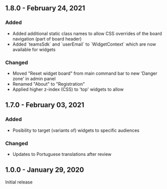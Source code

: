 ## 1.8.0 - February 24, 2021

### Added
- Added additional static class names to allow CSS overrides of the board navigation (part of board header)
- Added &#x60;teamsSdk&#x60; and &#x60;userEmail&#x60; to &#x60;WidgetContext&#x60; which are now available for widgets

### Changed
- Moved &quot;Reset widget board&quot; from main command bar to new &#x27;Danger zone&#x27; in admin panel
- Renamed &quot;About&quot; to &quot;Registration&quot;
- Applied higher z-index (CSS) to &#x27;top&#x27; widgets to allow

## 1.7.0 - February 03, 2021

### Added
- Posibility to target (variants of) widgets to specific audiences

### Changed
- Updates to Portuguese translations after review

## 1.0.0 - January 29, 2020
Initial release